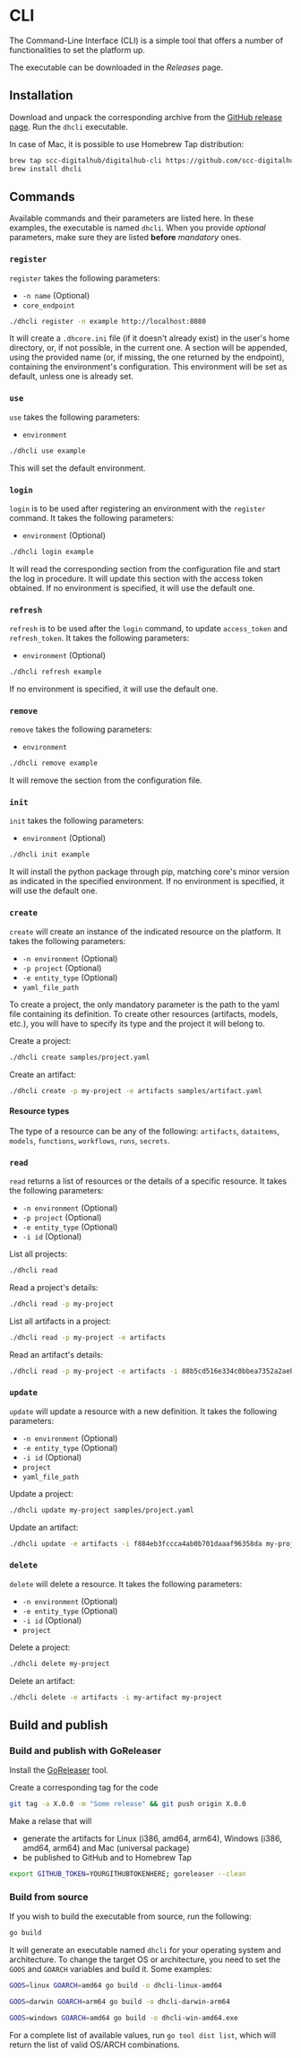 # CLI

The Command-Line Interface (CLI) is a simple tool that offers a number of functionalities to set the platform up.

The executable can be downloaded in the *Releases* page.

## Installation

Download and unpack the corresponding archive from the [GitHub release page](https://github.com/scc-digitalhub/digitalhub-cli/releases). Run the ``dhcli`` executable. 

In case of Mac, it is possible to use Homebrew Tap distribution:

``` sh
brew tap scc-digitalhub/digitalhub-cli https://github.com/scc-digitalhub/digitalhub-cli
brew install dhcli
```

## Commands

Available commands and their parameters are listed here. In these examples, the executable is named `dhcli`. When you provide *optional* parameters, make sure they are listed **before** *mandatory* ones.

### `register`
`register` takes the following parameters:

- `-n name` (Optional)
- `core_endpoint`

``` sh
./dhcli register -n example http://localhost:8080
```
It will create a `.dhcore.ini` file (if it doesn't already exist) in the user's home directory, or, if not possible, in the current one. A section will be appended, using the provided name (or, if missing, the one returned by the endpoint), containing the environment's configuration. This environment will be set as default, unless one is already set.

### `use`
`use` takes the following parameters:

- `environment`

``` sh
./dhcli use example
```
This will set the default environment.

### `login`
`login` is to be used after registering an environment with the `register` command. It takes the following parameters:

- `environment` (Optional)

``` sh
./dhcli login example
```
It will read the corresponding section from the configuration file and start the log in procedure. It will update this section with the access token obtained. If no environment is specified, it will use the default one.

### `refresh`
`refresh` is to be used after the `login` command, to update `access_token` and `refresh_token`. It takes the following parameters:

- `environment` (Optional)

``` sh
./dhcli refresh example
```
If no environment is specified, it will use the default one.

### `remove`
`remove` takes the following parameters:

- `environment`

``` sh
./dhcli remove example
```
It will remove the section from the configuration file.

### `init`
`init` takes the following parameters:

- `environment` (Optional)

``` sh
./dhcli init example
```
It will install the python package through pip, matching core's minor version as indicated in the specified environment. If no environment is specified, it will use the default one.

### `create`
`create` will create an instance of the indicated resource on the platform. It takes the following parameters:

- `-n environment` (Optional)
- `-p project` (Optional)
- `-e entity_type` (Optional)
- `yaml_file_path`

To create a project, the only mandatory parameter is the path to the yaml file containing its definition. To create other resources (artifacts, models, etc.), you will have to specify its type and the project it will belong to.

Create a project:
``` sh
./dhcli create samples/project.yaml
```

Create an artifact:
``` sh
./dhcli create -p my-project -e artifacts samples/artifact.yaml
```
#### Resource types
The type of a resource can be any of the following: ```artifacts```, ```dataitems```, ```models```, ```functions```, ```workflows```, ```runs```, ```secrets```.

### `read`
`read` returns a list of resources or the details of a specific resource. It takes the following parameters:

- `-n environment` (Optional)
- `-p project` (Optional)
- `-e entity_type` (Optional)
- `-i id` (Optional)

List all projects:
``` sh
./dhcli read
```

Read a project's details:
``` sh
./dhcli read -p my-project
```

List all artifacts in a project:
``` sh
./dhcli read -p my-project -e artifacts
```

Read an artifact's details:
``` sh
./dhcli read -p my-project -e artifacts -i 88b5cd516e334c0bbea7352a2aeb3fb9
```

### `update`
`update` will update a resource with a new definition. It takes the following parameters:

- `-n environment` (Optional)
- `-e entity_type` (Optional)
- `-i id` (Optional)
- `project`
- `yaml_file_path`

Update a project:
``` sh
./dhcli update my-project samples/project.yaml
```

Update an artifact:
``` sh
./dhcli update -e artifacts -i f884eb3fccca4ab0b701daaaf96358da my-project samples/artifact.yaml
```

### `delete`
`delete` will delete a resource. It takes the following parameters:

- `-n environment` (Optional)
- `-e entity_type` (Optional)
- `-i id` (Optional)
- `project`

Delete a project:
``` sh
./dhcli delete my-project
```

Delete an artifact:
``` sh
./dhcli delete -e artifacts -i my-artifact my-project
```

## Build and publish

### Build and publish with GoReleaser

Install the [GoReleaser](https://goreleaser.com/install/) tool.

Create a corresponding tag for the code

``` sh
git tag -a X.0.0 -m "Some release" && git push origin X.0.0
```

Make a relase that will 

- generate the artifacts for Linux (i386, amd64, arm64), Windows (i386, amd64, arm64) and Mac (universal package)
- be published to GitHub and to Homebrew Tap 

``` sh
export GITHUB_TOKEN=YOURGITHUBTOKENHERE; goreleaser --clean
```

### Build from source

If you wish to build the executable from source, run the following:

``` sh
go build
```

It will generate an executable named `dhcli` for your operating system and architecture. To change the target OS or architecture, you need to set the `GOOS` and `GOARCH` variables and build it. Some examples:
``` sh
GOOS=linux GOARCH=amd64 go build -o dhcli-linux-amd64
```
``` sh
GOOS=darwin GOARCH=arm64 go build -o dhcli-darwin-arm64
```
``` sh
GOOS=windows GOARCH=amd64 go build -o dhcli-win-amd64.exe
```

For a complete list of available values, run `go tool dist list`, which will return the list of valid OS/ARCH combinations.
